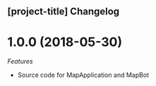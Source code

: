 ## [project-title] Changelog

<a name="1.0.0"></a>
# 1.0.0 (2018-05-30)

*Features*
* Source code for MapApplication and MapBot

